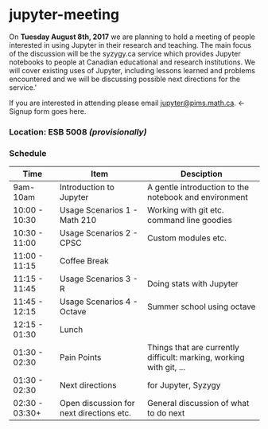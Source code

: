 # jupyter-meeting

On **Tuesday August 8th, 2017** we are planning to hold a meeting of people interested in using Jupyter in their research and teaching. The main focus of the discussion will be the syzygy.ca service which provides Jupyter notebooks to people at Canadian educational and research institutions. We will cover existing uses of Jupyter, including lessons learned and problems encountered and we will be discussing possible next directions for the service.'

If you are interested in attending please email jupyter@pims.math.ca. <- Signup form goes here.

### Location: ESB 5008 _(provisionally)_

### Schedule

| Time | Item | Desciption |
| ------------- | ----------------- | ------- |
| 9am-10am      | Introduction to Jupyter      | A gentle introduction to the notebook and environment |
| 10:00 - 10:30 | Usage Scenarios 1 - Math 210 | Working with git etc. command line goodies |
| 10:30 - 11:00 | Usage Scenarios 2 - CPSC | Custom modules etc. |
| 11:00 - 11:15 | Coffee Break | |
| 11:15 - 11:45 | Usage Scenarios 3 - R | Doing stats with Jupyter |
| 11:45 - 12:15 | Usage Scenarios 4 - Octave | Summer school using octave |
| 12:15 - 01:30 | Lunch | |
| 01:30 - 02:30 | Pain Points | Things that are currently difficult: marking, working with git, ... |
| 01:30 - 02:30 | Next directions | for Jupyter, Syzygy | CVMFS, nbpuller, nbgrader, kubernetes + scaling |
| 02:30 - 03:30+| Open discussion for next directions etc. | General discussion of what to do next |

